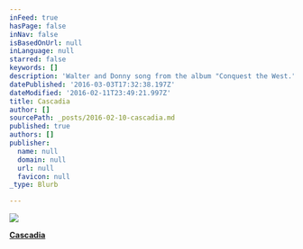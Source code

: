 ```yaml
---
inFeed: true
hasPage: false
inNav: false
isBasedOnUrl: null
inLanguage: null
starred: false
keywords: []
description: 'Walter and Donny song from the album "Conquest the West."'
datePublished: '2016-03-03T17:32:38.197Z'
dateModified: '2016-02-11T23:49:21.997Z'
title: Cascadia
author: []
sourcePath: _posts/2016-02-10-cascadia.md
published: true
authors: []
publisher:
  name: null
  domain: null
  url: null
  favicon: null
_type: Blurb

---
```

![](https://the-grid-user-content.s3-us-west-2.amazonaws.com/2968d06e-71de-4522-b585-07b70f017c3a.jpg)

[**Cascadia**][0]

[0]: https://soundcloud.com/walter-and-donny/cascadia/s-vwATK